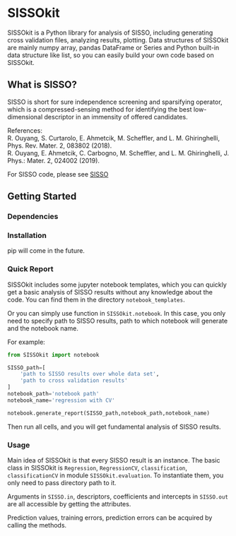 # SISSOkit

SISSOkit is a Python library for analysis of SISSO, including generating cross validation files, analyzing results, plotting. Data structures of SISSOkit are mainly numpy array, pandas DataFrame or Series and Python built-in data structure like list, so you can easily build your own code based on SISSOkit.

## What is SISSO?

SISSO is short for sure independence screening and sparsifying operator, which is a compressed-sensing method for identifying the best low-dimensional descriptor in an immensity of offered candidates.

References:  
R. Ouyang, S. Curtarolo, E. Ahmetcik, M. Scheffler, and L. M. Ghiringhelli, Phys. Rev. Mater. 2, 083802 (2018).  
R. Ouyang, E. Ahmetcik, C. Carbogno, M. Scheffler, and L. M. Ghiringhelli, J. Phys.: Mater. 2, 024002 (2019).

For SISSO code, please see [SISSO](https://github.com/rouyang2017/SISSO)

## Getting Started

### Dependencies

### Installation

pip will come in the future.

### Quick Report

SISSOkit includes some jupyter notebook templates, which you can quickly get a basic analysis of SISSO results without any knowledge about the code. You can find them in the directory `notebook_templates`.

Or you can simply use function in `SISSOkit.notebook`. In this case, you only need to specify path to SISSO results, path to which notebook will generate and the notebook name.

For example:
```python
from SISSOkit import notebook

SISSO_path=[
    'path to SISSO results over whole data set',
    'path to cross validation results'
]
notebook_path='notebook path'
notebook_name='regression with CV'

notebook.generate_report(SISSO_path,notebook_path,notebook_name)
```

Then run all cells, and you will get fundamental analysis of SISSO results.

### Usage

Main idea of SISSOkit is that every SISSO result is an instance. The basic class in SISSOkit is `Regression`, `RegressionCV`, `classification`, `classificationCV` in module `SISSOkit.evaluation`. To instantiate them, you only need to pass directory path to it.

Arguments in `SISSO.in`, descriptors, coefficients and intercepts in `SISSO.out` are all accessible by getting the attributes.

Prediction values, training errors, prediction errors can be acquired by calling the methods.

